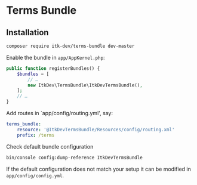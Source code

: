 # Terms Bundle

## Installation

```sh
composer require itk-dev/terms-bundle dev-master
```

Enable the bundle in `app/AppKernel.php`:

```php
public function registerBundles() {
    $bundles = [
        // …
        new ItkDev\TermsBundle\ItkDevTermsBundle(),
    ];
    // …
}
```

Add routes in `app/config/routing.yml', say:

```yaml
terms_bundle:
    resource: '@ItkDevTermsBundle/Resources/config/routing.xml'
    prefix: /terms
```

Check default bundle configuration

```sh
bin/console config:dump-reference ItkDevTermsBundle
```

If the default configuration does not match your setup it can be
modified in `app/config/config.yml`.
